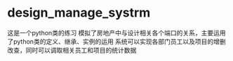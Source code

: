 # design_manage_systrm
这是一个python类的练习
模拟了房地产中与设计相关各个端口的关系，主要运用了python类的定义、继承、实例的运用
系统可以实现各部门员工以及项目的增删改查，同时可以调取相关员工和项目的统计数据
